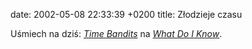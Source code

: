date: 2002-05-08 22:33:39 +0200
title: Złodzieje czasu

Uśmiech na dziś: <cite>[Time Bandits](http://whatdoiknow.org/archives/000326.shtml '…albo „Todd Dominey kontra reszta świata”')</cite> na <cite>[What Do I Know](http://whatdoiknow.org/ 'bardzo ładny blog')</cite>.
